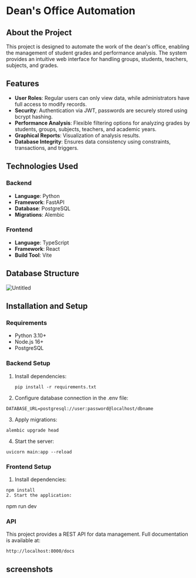 # Dean's Office Automation

## About the Project
This project is designed to automate the work of the dean's office, enabling the management of student grades and performance analysis. The system provides an intuitive web interface for handling groups, students, teachers, subjects, and grades.

## Features
- **User Roles**: Regular users can only view data, while administrators have full access to modify records.
- **Security**: Authentication via JWT, passwords are securely stored using bcrypt hashing.
- **Performance Analysis**: Flexible filtering options for analyzing grades by students, groups, subjects, teachers, and academic years.
- **Graphical Reports**: Visualization of analysis results.
- **Database Integrity**: Ensures data consistency using constraints, transactions, and triggers.

## Technologies Used
### Backend
- **Language**: Python
- **Framework**: FastAPI
- **Database**: PostgreSQL
- **Migrations**: Alembic

### Frontend
- **Language**: TypeScript
- **Framework**: React
- **Build Tool**: Vite

## Database Structure

![Untitled](https://github.com/user-attachments/assets/622df7d3-fa29-4e6d-ab76-955bce6a7818)

## Installation and Setup
### Requirements
- Python 3.10+
- Node.js 16+
- PostgreSQL

### Backend Setup
1. Install dependencies:
   ```
   pip install -r requirements.txt
2. Configure database connection in the .env file:
  ```
  DATABASE_URL=postgresql://user:password@localhost/dbname
  ```
3. Apply migrations:
  ```
  alembic upgrade head
  ```
4. Start the server:
  ```
  uvicorn main:app --reload
  ```
### Frontend Setup
1. Install dependencies:
  ```
  npm install
2. Start the application:
  ```
  npm run dev
### API
This project provides a REST API for data management. Full documentation is available at:

```
http://localhost:8000/docs
```
## screenshots

